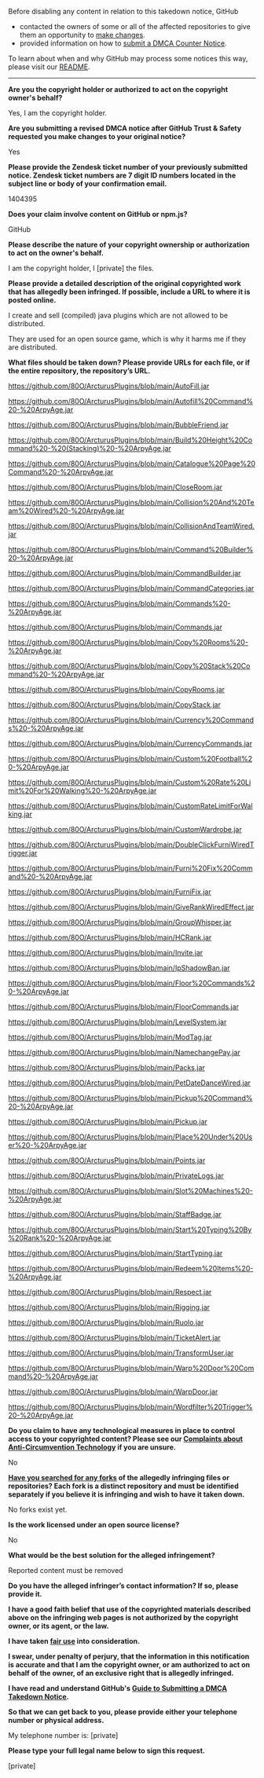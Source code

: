 Before disabling any content in relation to this takedown notice, GitHub
- contacted the owners of some or all of the affected repositories to give them an opportunity to [make changes](https://docs.github.com/en/github/site-policy/dmca-takedown-policy#a-how-does-this-actually-work).
- provided information on how to [submit a DMCA Counter Notice](https://docs.github.com/en/articles/guide-to-submitting-a-dmca-counter-notice).

To learn about when and why GitHub may process some notices this way, please visit our [README](https://github.com/github/dmca/blob/master/README.md#anatomy-of-a-takedown-notice).

---

**Are you the copyright holder or authorized to act on the copyright owner's behalf?**

Yes, I am the copyright holder.

**Are you submitting a revised DMCA notice after GitHub Trust & Safety requested you make changes to your original notice?**

Yes

**Please provide the Zendesk ticket number of your previously submitted notice. Zendesk ticket numbers are 7 digit ID numbers located in the subject line or body of your confirmation email.**

1404395

**Does your claim involve content on GitHub or npm.js?**

GitHub

**Please describe the nature of your copyright ownership or authorization to act on the owner's behalf.**

I am the copyright holder, I [private] the files.

**Please provide a detailed description of the original copyrighted work that has allegedly been infringed. If possible, include a URL to where it is posted online.**

I create and sell (compiled) java plugins which are not allowed to be distributed.

They are used for an open source game, which is why it harms me if they are distributed.

**What files should be taken down? Please provide URLs for each file, or if the entire repository, the repository’s URL.**

https://github.com/80O/ArcturusPlugins/blob/main/AutoFill.jar

https://github.com/80O/ArcturusPlugins/blob/main/Autofill%20Command%20-%20ArpyAge.jar

https://github.com/80O/ArcturusPlugins/blob/main/BubbleFriend.jar

https://github.com/80O/ArcturusPlugins/blob/main/Build%20Height%20Command%20-%20(Stacking)%20-%20ArpyAge.jar

https://github.com/80O/ArcturusPlugins/blob/main/Catalogue%20Page%20Command%20-%20ArpyAge.jar

https://github.com/80O/ArcturusPlugins/blob/main/CloseRoom.jar

https://github.com/80O/ArcturusPlugins/blob/main/Collision%20And%20Team%20Wired%20-%20ArpyAge.jar

https://github.com/80O/ArcturusPlugins/blob/main/CollisionAndTeamWired.jar

https://github.com/80O/ArcturusPlugins/blob/main/Command%20Builder%20-%20ArpyAge.jar

https://github.com/80O/ArcturusPlugins/blob/main/CommandBuilder.jar

https://github.com/80O/ArcturusPlugins/blob/main/CommandCategories.jar

https://github.com/80O/ArcturusPlugins/blob/main/Commands%20-%20ArpyAge.jar

https://github.com/80O/ArcturusPlugins/blob/main/Commands.jar

https://github.com/80O/ArcturusPlugins/blob/main/Copy%20Rooms%20-%20ArpyAge.jar

https://github.com/80O/ArcturusPlugins/blob/main/Copy%20Stack%20Command%20-%20ArpyAge.jar

https://github.com/80O/ArcturusPlugins/blob/main/CopyRooms.jar

https://github.com/80O/ArcturusPlugins/blob/main/CopyStack.jar

https://github.com/80O/ArcturusPlugins/blob/main/Currency%20Commands%20-%20ArpyAge.jar

https://github.com/80O/ArcturusPlugins/blob/main/CurrencyCommands.jar

https://github.com/80O/ArcturusPlugins/blob/main/Custom%20Football%20-%20ArpyAge.jar

https://github.com/80O/ArcturusPlugins/blob/main/Custom%20Rate%20Limit%20For%20Walking%20-%20ArpyAge.jar

https://github.com/80O/ArcturusPlugins/blob/main/CustomRateLimitForWalking.jar

https://github.com/80O/ArcturusPlugins/blob/main/CustomWardrobe.jar

https://github.com/80O/ArcturusPlugins/blob/main/DoubleClickFurniWiredTrigger.jar

https://github.com/80O/ArcturusPlugins/blob/main/Furni%20Fix%20Command%20-%20ArpyAge.jar

https://github.com/80O/ArcturusPlugins/blob/main/FurniFix.jar

https://github.com/80O/ArcturusPlugins/blob/main/GiveRankWiredEffect.jar

https://github.com/80O/ArcturusPlugins/blob/main/GroupWhisper.jar

https://github.com/80O/ArcturusPlugins/blob/main/HCRank.jar

https://github.com/80O/ArcturusPlugins/blob/main/Invite.jar

https://github.com/80O/ArcturusPlugins/blob/main/IpShadowBan.jar

https://github.com/80O/ArcturusPlugins/blob/main/Floor%20Commands%20-%20ArpyAge.jar

https://github.com/80O/ArcturusPlugins/blob/main/FloorCommands.jar

https://github.com/80O/ArcturusPlugins/blob/main/LevelSystem.jar

https://github.com/80O/ArcturusPlugins/blob/main/ModTag.jar

https://github.com/80O/ArcturusPlugins/blob/main/NamechangePay.jar

https://github.com/80O/ArcturusPlugins/blob/main/Packs.jar

https://github.com/80O/ArcturusPlugins/blob/main/PetDateDanceWired.jar

https://github.com/80O/ArcturusPlugins/blob/main/Pickup%20Command%20-%20ArpyAge.jar

https://github.com/80O/ArcturusPlugins/blob/main/Pickup.jar

https://github.com/80O/ArcturusPlugins/blob/main/Place%20Under%20User%20-%20ArpyAge.jar

https://github.com/80O/ArcturusPlugins/blob/main/Points.jar

https://github.com/80O/ArcturusPlugins/blob/main/PrivateLogs.jar

https://github.com/80O/ArcturusPlugins/blob/main/Slot%20Machines%20-%20ArpyAge.jar

https://github.com/80O/ArcturusPlugins/blob/main/StaffBadge.jar

https://github.com/80O/ArcturusPlugins/blob/main/Start%20Typing%20By%20Rank%20-%20ArpyAge.jar

https://github.com/80O/ArcturusPlugins/blob/main/StartTyping.jar

https://github.com/80O/ArcturusPlugins/blob/main/Redeem%20Items%20-%20ArpyAge.jar

https://github.com/80O/ArcturusPlugins/blob/main/Respect.jar

https://github.com/80O/ArcturusPlugins/blob/main/Rigging.jar

https://github.com/80O/ArcturusPlugins/blob/main/Ruolo.jar

https://github.com/80O/ArcturusPlugins/blob/main/TicketAlert.jar

https://github.com/80O/ArcturusPlugins/blob/main/TransformUser.jar

https://github.com/80O/ArcturusPlugins/blob/main/Warp%20Door%20Command%20-%20ArpyAge.jar

https://github.com/80O/ArcturusPlugins/blob/main/WarpDoor.jar

https://github.com/80O/ArcturusPlugins/blob/main/Wordfilter%20Trigger%20-%20ArpyAge.jar

**Do you claim to have any technological measures in place to control access to your copyrighted content? Please see our <a href="https://docs.github.com/articles/guide-to-submitting-a-dmca-takedown-notice#complaints-about-anti-circumvention-technology">Complaints about Anti-Circumvention Technology</a> if you are unsure.**

No

**<a href="https://docs.github.com/articles/dmca-takedown-policy#b-what-about-forks-or-whats-a-fork">Have you searched for any forks</a> of the allegedly infringing files or repositories? Each fork is a distinct repository and must be identified separately if you believe it is infringing and wish to have it taken down.**

No forks exist yet.

**Is the work licensed under an open source license?**

No

**What would be the best solution for the alleged infringement?**

Reported content must be removed

**Do you have the alleged infringer’s contact information? If so, please provide it.**

**I have a good faith belief that use of the copyrighted materials described above on the infringing web pages is not authorized by the copyright owner, or its agent, or the law.**

**I have taken <a href="https://www.lumendatabase.org/topics/22">fair use</a> into consideration.**

**I swear, under penalty of perjury, that the information in this notification is accurate and that I am the copyright owner, or am authorized to act on behalf of the owner, of an exclusive right that is allegedly infringed.**

**I have read and understand GitHub's <a href="https://docs.github.com/articles/guide-to-submitting-a-dmca-takedown-notice/">Guide to Submitting a DMCA Takedown Notice</a>.**

**So that we can get back to you, please provide either your telephone number or physical address.**

My telephone number is: [private]

**Please type your full legal name below to sign this request.**

[private]
